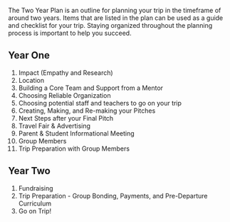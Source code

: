 The Two Year Plan is an outline for planning your trip in the timeframe of around two
years. Items that are listed in the plan can be used as a guide and checklist for your
trip. Staying organized throughout the planning process is important to help you
succeed.

## Year One
1. Impact (Empathy and Research)
2. Location
3. Building a Core Team and Support from a Mentor
4. Choosing Reliable Organization
5. Choosing potential staff and teachers to go on your trip
6. Creating, Making, and Re-making your Pitches
7. Next Steps after your Final Pitch
8. Travel Fair & Advertising
9. Parent & Student Informational Meeting
10. Group Members
11. Trip Preparation with Group Members

## Year Two
1. Fundraising
2. Trip Preparation - Group Bonding, Payments, and Pre-Departure Curriculum
3. Go on Trip!
